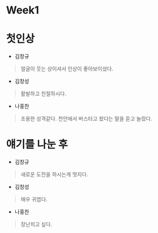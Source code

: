 # Week1
첫인상
=============

* 김창규
>  얼굴이 웃는 상이셔서 인상이 좋아보이셨다.
* 김창성
> 활발하고 친절하시다. 
* 나홍찬
>  조용한 성격같다. 천안에서 버스타고 왔다는 말을 듣고 놀랐다.  



얘기를 나눈 후
=============

* 김창규
> 새로운 도전을 하시는게 멋지다.
* 김창성
> 매우 귀엽다.
* 나홍찬
> 장난치고 싶다.